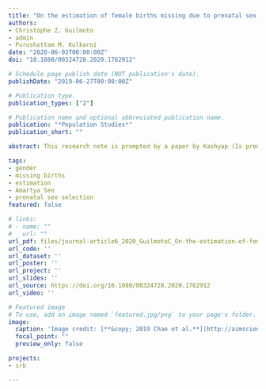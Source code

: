 ```yaml
---
title: "On the estimation of female births missing due to prenatal sex selection"
authors:
- Christophe Z. Guilmoto
- admin
- Purushottam M. Kulkarni
date: "2020-06-03T00:00:00Z"
doi: "10.1080/00324728.2020.1762912"

# Schedule page publish date (NOT publication's date).
publishDate: "2019-06-27T00:00:00Z"

# Publication type.
publication_types: ["2"]

# Publication name and optional abbreviated publication name.
publication: "*Population Studies*"
publication_short: ""

abstract: This research note is prompted by a paper by Kashyap (Is prenatal sex selection associated with lower female child mortality? Population Studies 73(1) 57--78). Kashyap's paper, which provides 40 original estimates of missing female births, relies on an alternative definition of missing female births, leading to estimates of about half the magnitude of other estimates. There appears, therefore, a real need to take stock of the concept of missing female births widely used by statisticians around the world for assessing the demographic consequences of prenatal sex selection. This research note starts with a brief review of the history of the concept and the difference between Amartya Sen's original method and the alternative method found elsewhere to compute missing female births. We then put forward three different arguments (deterministic and probabilistic approaches, and consistency analysis) in support of the original computation procedure based on the number of observed male births and the expected sex ratio at birth.

tags:
- gender
- missing births
- estimation
- Amartya Sen
- prenatal sex selection
featured: false

# links:
# - name: ""
#   url: ""
url_pdf: files/journal-article6_2020_GuilmotoC_On-the-estimation-of-female-births-missing-due-to-prenatal-sex-selection.pdf
url_code: ''
url_dataset: ''
url_poster: ''
url_project: ''
url_slides: ''
url_source: https://doi.org/10.1080/00324728.2020.1762912
url_video: ''

# Featured image
# To use, add an image named `featured.jpg/png` to your page's folder. 
image:
  caption: 'Image credit: [**&copy; 2019 Chao et al.**](http://aimsciences.org//article/doi/10.3934/fods.2019008)'
  focal_point: ""
  preview_only: false

projects:
- srb

---
```

